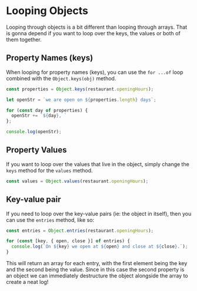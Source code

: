 # Looping Objects

Looping through objects is a bit different than looping through arrays. That is gonna depend if you want to loop over the keys, the values or both of them together.

## Property Names (keys)

When looping for property names (keys), you can use the `for ...of` loop combined with the `Object.keys(obj)` method.

```javaScript
const properties = Object.keys(restaurant.openingHours);

let openStr = `we are open on ${properties.length} days`;

for (const day of properties) {
  openStr += `${day}, `
};

console.log(openStr);
```

## Property Values

If you want to loop over the values that live in the object, simply change the `keys` method for the `values` method.

```javascript
const values = Object.values(restaurant.openingHours);
```

## Key-value pair

If you need to loop over the key-value pairs (ie: the object in itself), then you can use the `entries` method, like so:

```javascript
const entries = Object.entries(restaurant.openingHours);

for (const [key, { open, close }] of entries) {
  console.log(`On ${key} we open at ${open} and close at ${close}.`);
}
```

This will return an array for each entry, with the first element being the key and the second being the value. Since in this case the second property is an object we can immediately destructure the object alongside the array to create a neat log!
